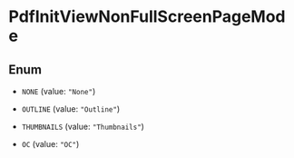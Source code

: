 

# PdfInitViewNonFullScreenPageMode

## Enum


* `NONE` (value: `"None"`)

* `OUTLINE` (value: `"Outline"`)

* `THUMBNAILS` (value: `"Thumbnails"`)

* `OC` (value: `"OC"`)




